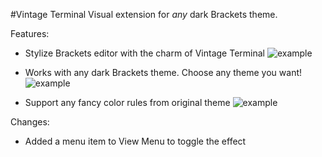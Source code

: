#Vintage Terminal
Visual extension for *any* dark Brackets theme.

Features:
* Stylize Brackets editor with the charm of Vintage Terminal
![example](https://raw.githubusercontent.com/dnbard/brackets-old-terminal/master/shots/shot00.png)

* Works with any dark Brackets theme. Choose any theme you want!
![example](https://raw.githubusercontent.com/dnbard/brackets-old-terminal/master/shots/shot04.png)

* Support any fancy color rules from original theme
![example](https://raw.githubusercontent.com/dnbard/brackets-old-terminal/master/shots/shot03.png)

Changes:
* Added a menu item to View Menu to toggle the effect